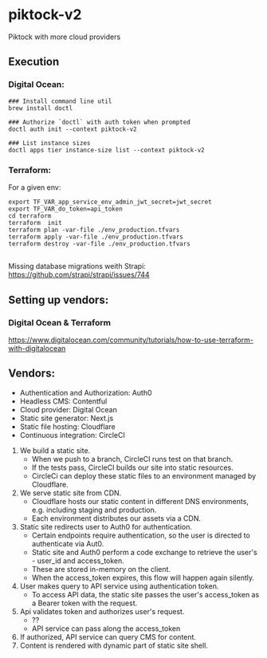 # piktock-v2
Piktock with more cloud providers

## Execution
### Digital Ocean:
```shell
### Install command line util
brew install doctl

### Authorize `doctl` with auth token when prompted
doctl auth init --context piktock-v2

### List instance sizes
doctl apps tier instance-size list --context piktock-v2

```

### Terraform:
For a given env:
```shell
export TF_VAR_app_service_env_admin_jwt_secret=jwt_secret
export TF_VAR_do_token=api_token
cd terraform
terraform  init
terraform plan -var-file ./env_production.tfvars
terraform apply -var-file ./env_production.tfvars
terraform destroy -var-file ./env_production.tfvars
```

##
Missing database migrations weith Strapi: https://github.com/strapi/strapi/issues/744

## Setting up vendors:
### Digital Ocean & Terraform
https://www.digitalocean.com/community/tutorials/how-to-use-terraform-with-digitalocean


## Vendors:
- Authentication and Authorization: Auth0
- Headless CMS: Contentful
- Cloud provider: Digital Ocean
- Static site generator: Next.js
- Static file hosting: Cloudflare
- Continuous integration: CircleCI

1. We build a static site.
    - When we push to a branch, CircleCI runs test on that branch.
    - If the tests pass, CircleCI builds our site into static resources.
    - CircleCi can deploy these static files to an environment managed by Cloudflare.
2. We serve static site from CDN.
    - Cloudflare hosts our static content in different DNS environments, e.g. including staging and production.
    - Each environment distributes our assets via a CDN.
3. Static site redirects user to Auth0 for authentication.
    - Certain endpoints require authentication, so the user is directed to authenticate via Aut0.
    - Static site and Auth0 perform a code exchange to retrieve the user's - user_id and access_token.
    - These are stored in-memory on the client.
    - When the access_token expires, this flow will happen again silently.
4. User makes query to API service using authentication token.
    - To access API data, the static site passes the user's access_token as a Bearer token with the request.
5. Api validates token and authorizes user's request.
    - ??
    - API service can pass along the access_token
6. If authorized, API service can query CMS for content.
7. Content is rendered with dynamic part of static site shell.